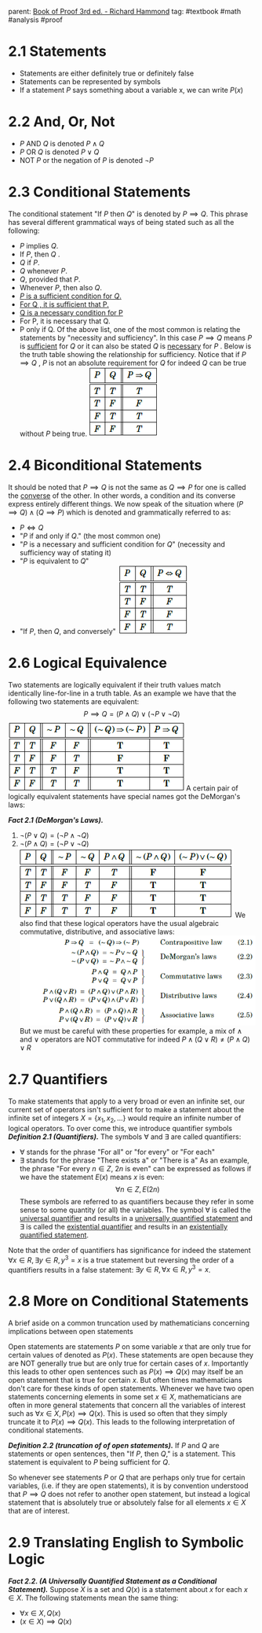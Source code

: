 parent: [Book of Proof 3rd ed. - Richard Hammond](Book%20of%20Proof%203rd%20ed.%20-%20Richard%20Hammond.md)
tag: #textbook #math #analysis #proof
# 2.1 Statements
- Statements are either definitely true or definitely false
- Statements can be represented by symbols
- If a statement $P$ says something about a variable x, we can write $P(x)$ 
# 2.2 And, Or, Not
- $P$ AND $Q$ is denoted $P \land Q$ 
- $P$ OR $Q$ is denoted $P \lor Q$ 
- NOT $P$ or the negation of $P$ is denoted $\lnot P$ 

# 2.3 Conditional Statements

The conditional statement "If $P$ then $Q$" is denoted by $P \implies Q$. This phrase has several different grammatical ways of being stated such as all the following:

- $P$ implies $Q$.
- If $P$, then $Q$ .
- $Q$ if $P$.
- $Q$ whenever $P$.
- $Q$, provided that $P$.
- Whenever $P$, then also $Q$.
- <u> $P$ is a sufficient condition for $Q$.</u>
- <u> For Q , it is sufficient that P.</u>
- <u> Q is a necessary condition for P</u>
- For P, it is necessary that Q.
- P only if Q.
Of the above list, one of the most common is relating the statements by "necessity and sufficiency".  In this case $P \implies Q$ means $P$ is <u>sufficient</u> for $Q$ or it can also be stated $Q$ is <u>necessary</u> for $P$ . Below is the truth table showing the relationship for sufficiency. Notice that if $P \implies Q$ , $P$ is not an absolute requirement for $Q$ for indeed $Q$ can be true without $P$ being true.
![](Pasted%20image%2020251031000353.png)
# 2.4 Biconditional Statements
It should be noted that $P \implies Q$ is not the same as $Q \implies P$  for one is called the <u>converse</u> of the other. In other words, a condition and its converse express entirely different things.
We now speak of the situation where $(P\implies Q)\land (Q \implies P)$ which is denoted and grammatically referred to as:
- $P\iff Q$ 
- "$P$ if and only if $Q$." (the most common one)
- "$P$ is a necessary and sufficient condition for $Q$" (necessity and sufficiency way of stating it)
- "$P$ is equivalent to $Q$"
- "If $P$, then $Q$, and conversely"
![](Pasted%20image%2020251031001105.png)
# 2.6 Logical Equivalence
Two statements are logically equivalent if their truth values match identically line-for-line in a truth table. As an example we have that the following two statements are equivalent:
$$P \implies Q = (P \land Q) \lor (\lnot P \lor \lnot Q)$$
![](Pasted%20image%2020251031002237.png)
A certain pair of logically equivalent statements have special names got the DeMorgan's laws:

***Fact 2.1 (DeMorgan's Laws).*** 
1. $\lnot (P \lor Q) = (\lnot P \land \lnot Q)$ 
2. $\lnot (P \land Q) = (\lnot P \lor \lnot Q)$ 
![](Pasted%20image%2020251031003047.png)
We also find that these logical operators have the usual algebraic commutative, distributive, and associative laws:
![](Pasted%20image%2020251031003304.png)
But we must be careful with these properties for example, a mix of $\land$ and $\lor$ operators are NOT commutative for indeed $P\land (Q \lor R) \ne (P \land Q) \lor R$ 
# 2.7 Quantifiers
To make statements that apply to a very broad or even an infinite set, our current set of operators isn't sufficient for to make a statement about the infinite set of integers $X = \{ x_1, x_2, ...\}$ would require an infinite number of logical operators. To over come this, we introduce quantifier symbols
***Definition 2.1 (Quantifiers).*** The symbols $\forall$ and $\exists$ are called quantifiers:
- $\forall$ stands for the phrase "For all" or "for every" or "For each"
- $\exists$ stands for the phrase "There exists a" or "There is a"
As an example, the phrase "For every $n \in Z$, $2n$ is even" can be expressed as follows if we have the statement $E(x)$ means $x$ is even:
$$\forall n \in Z, E(2n)$$
These symbols are referred to as quantifiers because they refer in some sense to some quantity (or all) the variables. The symbol $\forall$ is called the <u>universal quantifier</u> and results in a <u>universally quantified statement</u> and $\exists$ is called the <u>existential quantifier</u> and results in an <u>existentially quantified statement</u>. 

Note that the order of quantifiers has significance for indeed the statement $\forall x \in R, \exists y \in R, y^3 =x$ is a true statement but reversing the order of a quantifiers results in a false statement: $\exists y \in R, \forall x \in R, y^3 = x$.
# 2.8 More on Conditional Statements
A brief aside on a common truncation used by mathematicians concerning implications between open statements

Open statements are statements $P$ on some variable $x$  that are only true for certain values of  denoted as $P(x)$. These statements are open because they are NOT generally true but are only true for certain cases of $x$. Importantly this leads to other open sentences such as $P(x) \implies Q(x)$ may itself be an open statement that is true for certain $x$. But often times mathematicians don't care for these kinds of open statements. Whenever we have two open statements concerning elements in some set $x \in X$, mathematicians are often in more general statements that concern all the variables of interest such as $\forall x \in X, P(x) \implies Q(x)$. This is used so often that they simply truncate it to $P(x) \implies Q(x)$. This leads to the following interpretation of conditional statements.

***Definition 2.2 (truncation of of open statements).*** If $P$ and $Q$ are statements or open sentences, then "If $P$, then $Q$," is a statement. This statement is equivalent to $P$ being sufficient for $Q$. 

So whenever see statements $P$ or $Q$ that are perhaps only true for certain variables, (i.e. if they are open statements), it is by convention understood that $P \implies Q$ does not refer to another open statement, but instead a logical statement that is absolutely true or absolutely false for all elements $x \in X$ that are of interest.
# 2.9 Translating English to Symbolic Logic

***Fact 2.2. (A Universally Quantified Statement as a Conditional Statement).*** Suppose $X$ is a set and $Q(x)$ is a statement about $x$ for each $x \in X$. The following statements mean the same thing:
- $\forall x \in X, Q(x)$
- $(x\in X)\implies Q(x)$
